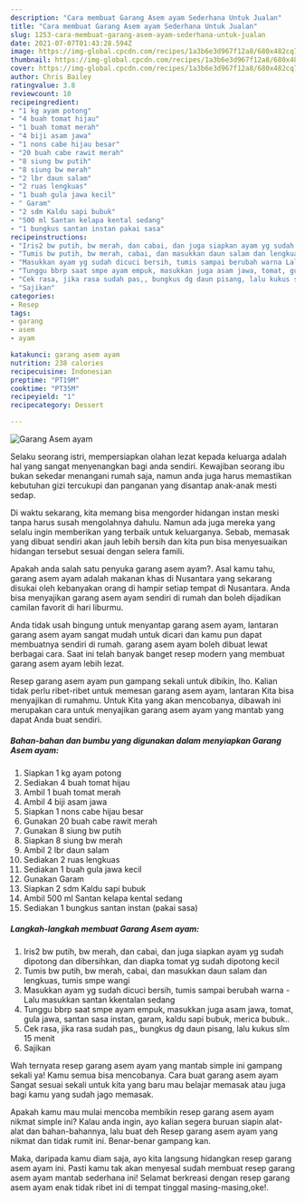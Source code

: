 ```yaml
---
description: "Cara membuat Garang Asem ayam Sederhana Untuk Jualan"
title: "Cara membuat Garang Asem ayam Sederhana Untuk Jualan"
slug: 1253-cara-membuat-garang-asem-ayam-sederhana-untuk-jualan
date: 2021-07-07T01:43:28.594Z
image: https://img-global.cpcdn.com/recipes/1a3b6e3d967f12a8/680x482cq70/garang-asem-ayam-foto-resep-utama.jpg
thumbnail: https://img-global.cpcdn.com/recipes/1a3b6e3d967f12a8/680x482cq70/garang-asem-ayam-foto-resep-utama.jpg
cover: https://img-global.cpcdn.com/recipes/1a3b6e3d967f12a8/680x482cq70/garang-asem-ayam-foto-resep-utama.jpg
author: Chris Bailey
ratingvalue: 3.8
reviewcount: 10
recipeingredient:
- "1 kg ayam potong"
- "4 buah tomat hijau"
- "1 buah tomat merah"
- "4 biji asam jawa"
- "1 nons cabe hijau besar"
- "20 buah cabe rawit merah"
- "8 siung bw putih"
- "8 siung bw merah"
- "2 lbr daun salam"
- "2 ruas lengkuas"
- "1 buah gula jawa kecil"
- " Garam"
- "2 sdm Kaldu sapi bubuk"
- "500 ml Santan kelapa kental sedang"
- "1 bungkus santan instan pakai sasa"
recipeinstructions:
- "Iris2 bw putih, bw merah, dan cabai, dan juga siapkan ayam yg sudah dipotong dan dibersihkan, dan diapka tomat yg sudah dipotong kecil"
- "Tumis bw putih, bw merah, cabai, dan masukkan daun salam dan lengkuas, tumis smpe wangi"
- "Masukkan ayam yg sudah dicuci bersih, tumis sampai berubah warna Lalu masukkan santan kkentalan sedang"
- "Tunggu bbrp saat smpe ayam empuk, masukkan juga asam jawa, tomat, gula jawa, santan sasa instan, garam, kaldu sapi bubuk, merica bubuk.."
- "Cek rasa, jika rasa sudah pas,, bungkus dg daun pisang, lalu kukus slm 15 menit"
- "Sajikan"
categories:
- Resep
tags:
- garang
- asem
- ayam

katakunci: garang asem ayam 
nutrition: 238 calories
recipecuisine: Indonesian
preptime: "PT19M"
cooktime: "PT35M"
recipeyield: "1"
recipecategory: Dessert

---
```



![Garang Asem ayam](https://img-global.cpcdn.com/recipes/1a3b6e3d967f12a8/680x482cq70/garang-asem-ayam-foto-resep-utama.jpg)

Selaku seorang istri, mempersiapkan olahan lezat kepada keluarga adalah hal yang sangat menyenangkan bagi anda sendiri. Kewajiban seorang ibu bukan sekedar menangani rumah saja, namun anda juga harus memastikan kebutuhan gizi tercukupi dan panganan yang disantap anak-anak mesti sedap.

Di waktu  sekarang, kita memang bisa mengorder hidangan instan meski tanpa harus susah mengolahnya dahulu. Namun ada juga mereka yang selalu ingin memberikan yang terbaik untuk keluarganya. Sebab, memasak yang dibuat sendiri akan jauh lebih bersih dan kita pun bisa menyesuaikan hidangan tersebut sesuai dengan selera famili. 



Apakah anda salah satu penyuka garang asem ayam?. Asal kamu tahu, garang asem ayam adalah makanan khas di Nusantara yang sekarang disukai oleh kebanyakan orang di hampir setiap tempat di Nusantara. Anda bisa menyajikan garang asem ayam sendiri di rumah dan boleh dijadikan camilan favorit di hari liburmu.

Anda tidak usah bingung untuk menyantap garang asem ayam, lantaran garang asem ayam sangat mudah untuk dicari dan kamu pun dapat membuatnya sendiri di rumah. garang asem ayam boleh dibuat lewat berbagai cara. Saat ini telah banyak banget resep modern yang membuat garang asem ayam lebih lezat.

Resep garang asem ayam pun gampang sekali untuk dibikin, lho. Kalian tidak perlu ribet-ribet untuk memesan garang asem ayam, lantaran Kita bisa menyajikan di rumahmu. Untuk Kita yang akan mencobanya, dibawah ini merupakan cara untuk menyajikan garang asem ayam yang mantab yang dapat Anda buat sendiri.

<!--inarticleads1-->

##### Bahan-bahan dan bumbu yang digunakan dalam menyiapkan Garang Asem ayam:

1. Siapkan 1 kg ayam potong
1. Sediakan 4 buah tomat hijau
1. Ambil 1 buah tomat merah
1. Ambil 4 biji asam jawa
1. Siapkan 1 nons cabe hijau besar
1. Gunakan 20 buah cabe rawit merah
1. Gunakan 8 siung bw putih
1. Siapkan 8 siung bw merah
1. Ambil 2 lbr daun salam
1. Sediakan 2 ruas lengkuas
1. Sediakan 1 buah gula jawa kecil
1. Gunakan  Garam
1. Siapkan 2 sdm Kaldu sapi bubuk
1. Ambil 500 ml Santan kelapa kental sedang
1. Sediakan 1 bungkus santan instan (pakai sasa)




<!--inarticleads2-->

##### Langkah-langkah membuat Garang Asem ayam:

1. Iris2 bw putih, bw merah, dan cabai, dan juga siapkan ayam yg sudah dipotong dan dibersihkan, dan diapka tomat yg sudah dipotong kecil
1. Tumis bw putih, bw merah, cabai, dan masukkan daun salam dan lengkuas, tumis smpe wangi
1. Masukkan ayam yg sudah dicuci bersih, tumis sampai berubah warna - Lalu masukkan santan kkentalan sedang
1. Tunggu bbrp saat smpe ayam empuk, masukkan juga asam jawa, tomat, gula jawa, santan sasa instan, garam, kaldu sapi bubuk, merica bubuk..
1. Cek rasa, jika rasa sudah pas,, bungkus dg daun pisang, lalu kukus slm 15 menit
1. Sajikan




Wah ternyata resep garang asem ayam yang mantab simple ini gampang sekali ya! Kamu semua bisa mencobanya. Cara buat garang asem ayam Sangat sesuai sekali untuk kita yang baru mau belajar memasak atau juga bagi kamu yang sudah jago memasak.

Apakah kamu mau mulai mencoba membikin resep garang asem ayam nikmat simple ini? Kalau anda ingin, ayo kalian segera buruan siapin alat-alat dan bahan-bahannya, lalu buat deh Resep garang asem ayam yang nikmat dan tidak rumit ini. Benar-benar gampang kan. 

Maka, daripada kamu diam saja, ayo kita langsung hidangkan resep garang asem ayam ini. Pasti kamu tak akan menyesal sudah membuat resep garang asem ayam mantab sederhana ini! Selamat berkreasi dengan resep garang asem ayam enak tidak ribet ini di tempat tinggal masing-masing,oke!.


